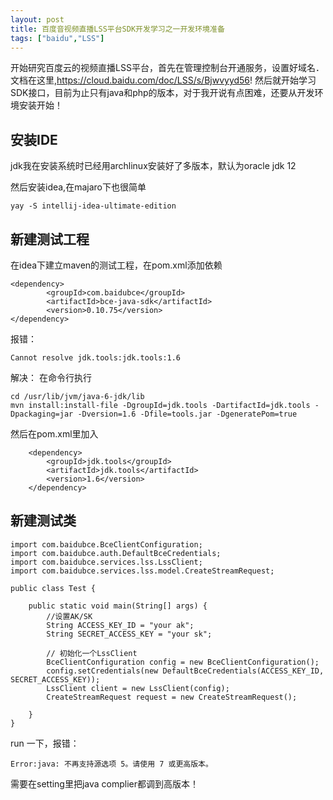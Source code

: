 ```yaml
---
layout: post
title: 百度音视频直播LSS平台SDK开发学习之一开发环境准备
tags: ["baidu","LSS"]
---
```


开始研究百度云的视频直播LSS平台，首先在管理控制台开通服务，设置好域名．文档在这里,https://cloud.baidu.com/doc/LSS/s/Bjwvyyd56!
然后就开始学习SDK接口，目前为止只有java和php的版本，对于我开说有点困难，还要从开发环境安装开始！

## 安装IDE
jdk我在安装系统时已经用archlinux安装好了多版本，默认为oracle jdk 12

然后安装idea,在majaro下也很简单
~~~
yay -S intellij-idea-ultimate-edition

~~~

## 新建测试工程
在idea下建立maven的测试工程，在pom.xml添加依赖
~~~
<dependency>
        <groupId>com.baidubce</groupId>
        <artifactId>bce-java-sdk</artifactId>
        <version>0.10.75</version>
</dependency>
~~~



报错：
~~~
Cannot resolve jdk.tools:jdk.tools:1.6
~~~

解决：
在命令行执行

~~~
cd /usr/lib/jvm/java-6-jdk/lib
mvn install:install-file -DgroupId=jdk.tools -DartifactId=jdk.tools -Dpackaging=jar -Dversion=1.6 -Dfile=tools.jar -DgeneratePom=true
~~~

然后在pom.xml里加入
~~~
    <dependency>
        <groupId>jdk.tools</groupId>
        <artifactId>jdk.tools</artifactId>
        <version>1.6</version>
    </dependency>
~~~


## 新建测试类
~~~
import com.baidubce.BceClientConfiguration;
import com.baidubce.auth.DefaultBceCredentials;
import com.baidubce.services.lss.LssClient;
import com.baidubce.services.lss.model.CreateStreamRequest;

public class Test {

    public static void main(String[] args) {
        //设置AK/SK
        String ACCESS_KEY_ID = "your ak";
        String SECRET_ACCESS_KEY = "your sk";

        // 初始化一个LssClient
        BceClientConfiguration config = new BceClientConfiguration();
        config.setCredentials(new DefaultBceCredentials(ACCESS_KEY_ID, SECRET_ACCESS_KEY));
        LssClient client = new LssClient(config);
        CreateStreamRequest request = new CreateStreamRequest();

    }
}

~~~


run 一下，报错：
~~~
Error:java: 不再支持源选项 5。请使用 7 或更高版本。
~~~

需要在setting里把java complier都调到高版本！




